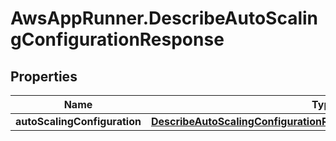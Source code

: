 # AwsAppRunner.DescribeAutoScalingConfigurationResponse

## Properties

Name | Type | Description | Notes
------------ | ------------- | ------------- | -------------
**autoScalingConfiguration** | [**DescribeAutoScalingConfigurationResponseAutoScalingConfiguration**](DescribeAutoScalingConfigurationResponseAutoScalingConfiguration.md) |  | 


